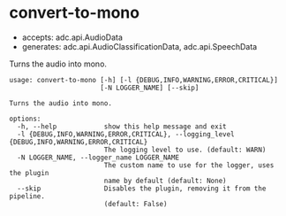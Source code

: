 # convert-to-mono

* accepts: adc.api.AudioData
* generates: adc.api.AudioClassificationData, adc.api.SpeechData

Turns the audio into mono.

```
usage: convert-to-mono [-h] [-l {DEBUG,INFO,WARNING,ERROR,CRITICAL}]
                       [-N LOGGER_NAME] [--skip]

Turns the audio into mono.

options:
  -h, --help            show this help message and exit
  -l {DEBUG,INFO,WARNING,ERROR,CRITICAL}, --logging_level {DEBUG,INFO,WARNING,ERROR,CRITICAL}
                        The logging level to use. (default: WARN)
  -N LOGGER_NAME, --logger_name LOGGER_NAME
                        The custom name to use for the logger, uses the plugin
                        name by default (default: None)
  --skip                Disables the plugin, removing it from the pipeline.
                        (default: False)
```

